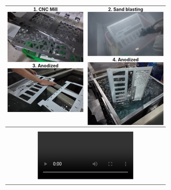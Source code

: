 <table>
    <tr>
        <td valign="top" align="center" width="50%">
            <b>1. CNC Mill</b><br>
            <img src="../Photos/8GPU/Preparing/CNC_Mill_Aluminum_Housing/1.1- CNC Mill.png" width="400"><br>
            <b>3. Anodized</b><br>
            <img src="../Photos/8GPU/Preparing/CNC_Mill_Aluminum_Housing/3-Anodized.png" width="400"><br>
        </td>
        <td valign="top" align="center" width="50%">
            <b>2. Sand blasting</b><br>
            <img src="../Photos/8GPU/Preparing/CNC_Mill_Aluminum_Housing/2-Sand blasting.png" width="400"><br>
            <b>4. Anodized</b><br>
            <img src="../Photos/8GPU/Preparing/CNC_Mill_Aluminum_Housing/3.1-Anodized .png" width="400"><br>
        </td>
    </tr>
</table>

<p align="center">
    <video src="https://github.com/user-attachments/assets/05ee937c-a871-4809-914b-d98930b31777"></video>
</p>

---